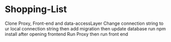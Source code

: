 # Shopping-List

Clone Proxy, Front-end and data-accessLayer
Change connection string to ur local connection string then add migration then update database
run npm install after opening frontend
Run Proxy then run front end
